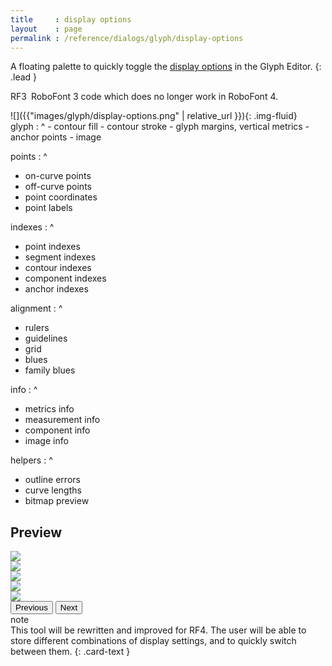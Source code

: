 ```yaml
---
title     : display options
layout    : page
permalink : /reference/dialogs/glyph/display-options
---
```


A floating palette to quickly toggle the [display options] in the Glyph Editor.
{: .lead }

<span class="badge text-bg-danger rounded-0">RF3</span> RoboFont 3 code which does no longer work in RoboFont 4.  

[Display options]: http://www.robofont.com/documentation/reference/workspace/glyph-editor/display-options/#options


<div class='row'>

<div class='col-sm-4' markdown='1'>
![]({{"images/glyph/display-options.png" | relative_url }}){: .img-fluid}
</div>

<div class='col-sm-8' markdown='1'>
glyph
: ^
  - contour fill
  - contour stroke
  - glyph margins, vertical metrics 
  - anchor points
  - image

points
: ^
  - on-curve points
  - off-curve  points
  - point coordinates
  - point labels

indexes
: ^
  - point indexes
  - segment indexes
  - contour indexes
  - component indexes
  - anchor indexes

alignment
: ^
  - rulers
  - guidelines
  - grid
  - blues
  - family blues

info 
: ^
  - metrics info
  - measurement info
  - component info
  - image info

helpers
: ^
  - outline errors
  - curve lengths
  - bitmap preview
</div>

</div>


Preview
-------

<div id='__display-options' class="carousel slide carousel-dark carousel-fade my-4" data-bs-ride="carousel">

<div class="carousel-inner">
  <div class="carousel-item active">
    <img src='{{"images/glyph/display-options_preview_1.png" | relative_url }}' class="d-block w-100">
  </div>
  <div class="carousel-item">
    <img src='{{"images/glyph/display-options_preview_3.png" | relative_url }}' class="d-block w-100">
  </div>
  <div class="carousel-item">
    <img src='{{"images/glyph/display-options_preview_4.png" | relative_url }}' class="d-block w-100">
  </div>
  <div class="carousel-item">
    <img src='{{"images/glyph/display-options_preview_5.png" | relative_url }}' class="d-block w-100">
  </div>
  <div class="carousel-item">
    <img src='{{"images/glyph/display-options_preview_2.png" | relative_url }}' class="d-block w-100">
  </div>
</div>

<button class="carousel-control-prev" type="button" data-bs-target="#__display-options" data-bs-slide="prev">
<span class="carousel-control-prev-icon" aria-hidden="true"></span>
<span class="visually-hidden">Previous</span>
</button>
<button class="carousel-control-next" type="button" data-bs-target="#__display-options" data-bs-slide="next">
<span class="carousel-control-next-icon" aria-hidden="true"></span>
<span class="visually-hidden">Next</span>
</button>

</div>


<div class="card text-dark bg-light my-3 rounded-0">
<div class="card-header"> note</div>
<div class="card-body" markdown='1'>
This tool will be rewritten and improved for RF4. The user will be able to store different combinations of display settings, and to quickly switch between them.
{: .card-text }
</div>
</div>
